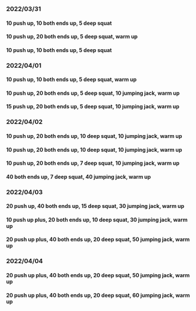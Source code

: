 ### 2022/03/31
#### 10 push up, 10 both ends up, 5 deep squat
#### 10 push up, 20 both ends up, 5 deep squat, warm up
#### 10 push up, 10 both ends up, 5 deep squat

### 2022/04/01
#### 10 push up, 10 both ends up, 5 deep squat, warm up
#### 10 push up, 20 both ends up, 5 deep squat, 10 jumping jack, warm up
#### 15 push up, 20 both ends up, 5 deep squat, 10 jumping jack, warm up

### 2022/04/02
#### 10 push up, 20 both ends up, 10 deep squat, 10 jumping jack, warm up
#### 10 push up, 20 both ends up, 10 deep squat, 10 jumping jack, warm up
#### 10 push up, 20 both ends up, 7 deep squat, 10 jumping jack, warm up
#### 40 both ends up, 7 deep squat, 40 jumping jack, warm up

### 2022/04/03
#### 20 push up, 40 both ends up, 15 deep squat, 30 jumping jack, warm up
#### 10 push up plus, 20 both ends up, 10 deep squat, 30 jumping jack, warm up
#### 20 push up plus, 40 both ends up, 20 deep squat, 50 jumping jack, warm up

### 2022/04/04
#### 20 push up plus, 40 both ends up, 20 deep squat, 50 jumping jack, warm up
#### 20 push up plus, 40 both ends up, 20 deep squat, 60 jumping jack, warm up
